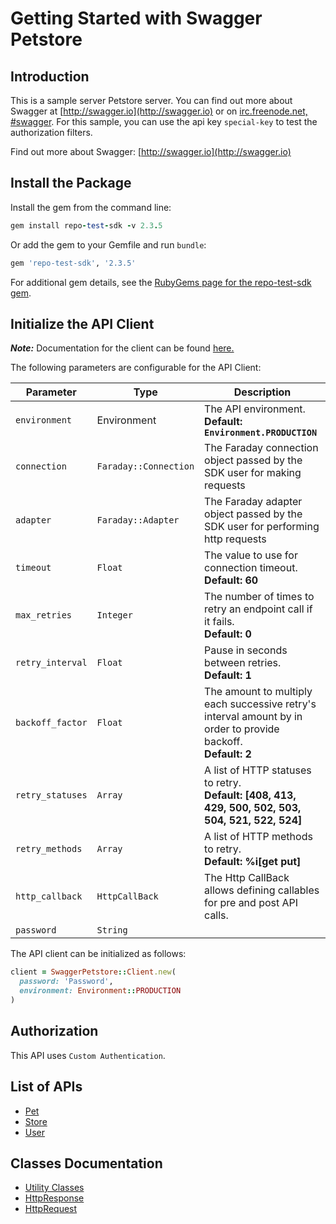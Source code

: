 
# Getting Started with Swagger Petstore

## Introduction

This is a sample server Petstore server.  You can find out more about Swagger at [http://swagger.io](http://swagger.io) or on [irc.freenode.net, #swagger](http://swagger.io/irc/).  For this sample, you can use the api key `special-key` to test the authorization filters.

Find out more about Swagger: [http://swagger.io](http://swagger.io)

## Install the Package

Install the gem from the command line:

```ruby
gem install repo-test-sdk -v 2.3.5
```

Or add the gem to your Gemfile and run `bundle`:

```ruby
gem 'repo-test-sdk', '2.3.5'
```

For additional gem details, see the [RubyGems page for the repo-test-sdk gem](https://rubygems.org/gems/repo-test-sdk/versions/2.3.5).

## Initialize the API Client

**_Note:_** Documentation for the client can be found [here.](https://www.github.com/sdks-io/ruby/tree/2.3.5/doc/client.md)

The following parameters are configurable for the API Client:

| Parameter | Type | Description |
|  --- | --- | --- |
| `environment` | Environment | The API environment. <br> **Default: `Environment.PRODUCTION`** |
| `connection` | `Faraday::Connection` | The Faraday connection object passed by the SDK user for making requests |
| `adapter` | `Faraday::Adapter` | The Faraday adapter object passed by the SDK user for performing http requests |
| `timeout` | `Float` | The value to use for connection timeout. <br> **Default: 60** |
| `max_retries` | `Integer` | The number of times to retry an endpoint call if it fails. <br> **Default: 0** |
| `retry_interval` | `Float` | Pause in seconds between retries. <br> **Default: 1** |
| `backoff_factor` | `Float` | The amount to multiply each successive retry's interval amount by in order to provide backoff. <br> **Default: 2** |
| `retry_statuses` | `Array` | A list of HTTP statuses to retry. <br> **Default: [408, 413, 429, 500, 502, 503, 504, 521, 522, 524]** |
| `retry_methods` | `Array` | A list of HTTP methods to retry. <br> **Default: %i[get put]** |
| `http_callback` | `HttpCallBack` | The Http CallBack allows defining callables for pre and post API calls. |
| `password` | `String` |  |

The API client can be initialized as follows:

```ruby
client = SwaggerPetstore::Client.new(
  password: 'Password',
  environment: Environment::PRODUCTION
)
```

## Authorization

This API uses `Custom Authentication`.

## List of APIs

* [Pet](https://www.github.com/sdks-io/ruby/tree/2.3.5/doc/controllers/pet.md)
* [Store](https://www.github.com/sdks-io/ruby/tree/2.3.5/doc/controllers/store.md)
* [User](https://www.github.com/sdks-io/ruby/tree/2.3.5/doc/controllers/user.md)

## Classes Documentation

* [Utility Classes](https://www.github.com/sdks-io/ruby/tree/2.3.5/doc/utility-classes.md)
* [HttpResponse](https://www.github.com/sdks-io/ruby/tree/2.3.5/doc/http-response.md)
* [HttpRequest](https://www.github.com/sdks-io/ruby/tree/2.3.5/doc/http-request.md)

